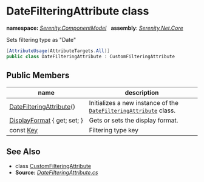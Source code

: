# DateFilteringAttribute class
**namespace:** *[Serenity.ComponentModel](../README.md#serenity.componentmodel-namespace)*   **assembly**: *[Serenity.Net.Core](../README.md)*

Sets filtering type as "Date"

```csharp
[AttributeUsage(AttributeTargets.All)]
public class DateFilteringAttribute : CustomFilteringAttribute
```

## Public Members

| name | description |
| --- | --- |
| [DateFilteringAttribute](DateFilteringAttribute/DateFilteringAttribute.md)() | Initializes a new instance of the [`DateFilteringAttribute`](DateFilteringAttribute.md) class. |
| [DisplayFormat](DateFilteringAttribute/DisplayFormat.md) { get; set; } | Gets or sets the display format. |
| const [Key](DateFilteringAttribute/Key.md) | Filtering type key |

## See Also

* class [CustomFilteringAttribute](CustomFilteringAttribute.md)
* **Source:** *[DateFilteringAttribute.cs](https://github.com/serenity-is/Serenity/blob/master/src/Serenity.Net.Core/ComponentModel/Columns/Filtering/BasicFilteringTypes/DateFilteringAttribute.cs)*